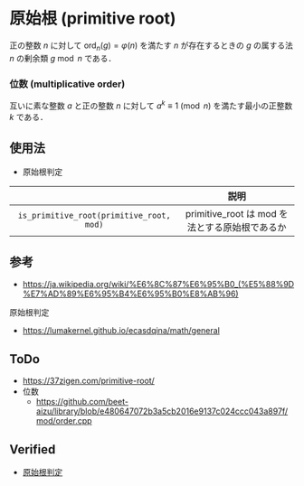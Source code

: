 # 原始根 (primitive root)

正の整数 $n$ に対して $\mathrm{ord}_n(g) = \varphi(n)$ を満たす $n$ が存在するときの $g$ の属する法 $n$ の剰余類 $g \bmod n$ である．


### 位数 (multiplicative order)

互いに素な整数 $a$ と正の整数 $n$ に対して $a^k \equiv 1 \pmod{n}$ を満たす最小の正整数 $k$ である．


## 使用法

- 原始根判定

||説明|
|:--:|:--:|
|`is_primitive_root(primitive_root, mod)`|$\mathrm{primitive\_root}$ は $\mathrm{mod}$ を法とする原始根であるか|


## 参考

- https://ja.wikipedia.org/wiki/%E6%8C%87%E6%95%B0_(%E5%88%9D%E7%AD%89%E6%95%B4%E6%95%B0%E8%AB%96)

原始根判定
  - https://lumakernel.github.io/ecasdqina/math/general


## ToDo

- https://37zigen.com/primitive-root/
- 位数
  - https://github.com/beet-aizu/library/blob/e480647072b3a5cb2016e9137c024ccc043a897f/mod/order.cpp


## Verified

- [原始根判定](https://yukicoder.me/submissions/414440)
